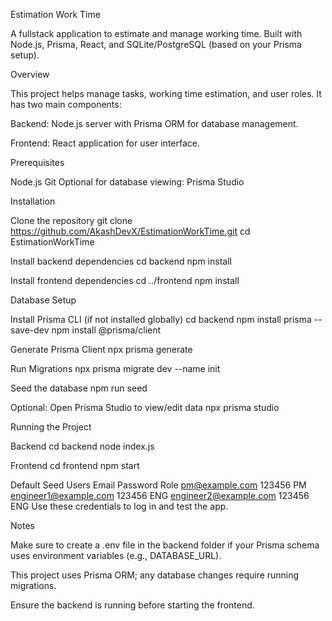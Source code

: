 Estimation Work Time

A fullstack application to estimate and manage working time. Built with Node.js, Prisma, React, and SQLite/PostgreSQL (based on your Prisma setup).

Overview

This project helps manage tasks, working time estimation, and user roles. It has two main components:

Backend: Node.js server with Prisma ORM for database management.

Frontend: React application for user interface.


Prerequisites

Node.js
Git
Optional for database viewing: Prisma Studio

Installation

Clone the repository
git clone https://github.com/AkashDevX/EstimationWorkTime.git
cd EstimationWorkTime

Install backend dependencies
cd backend
npm install

Install frontend dependencies
cd ../frontend
npm install

Database Setup

Install Prisma CLI (if not installed globally)
cd backend
npm install prisma --save-dev
npm install @prisma/client

Generate Prisma Client
npx prisma generate

Run Migrations
npx prisma migrate dev --name init

Seed the database
npm run seed

Optional: Open Prisma Studio to view/edit data
npx prisma studio



Running the Project

Backend
cd backend
node index.js

Frontend
cd frontend
npm start

Default Seed Users
Email	                      Password	Role
pm@example.com              123456    PM
engineer1@example.com       123456    ENG
engineer2@example.com       123456    ENG
Use these credentials to log in and test the app.


Notes

Make sure to create a .env file in the backend folder if your Prisma schema uses environment variables (e.g., DATABASE_URL).

This project uses Prisma ORM; any database changes require running migrations.

Ensure the backend is running before starting the frontend.
